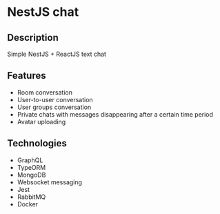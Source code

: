 # NestJS chat

## Description

Simple NestJS + ReactJS text chat

## Features

* Room conversation
* User-to-user conversation
* User groups conversation
* Private chats with messages disappearing after a certain time period
* Avatar uploading

## Technologies

* GraphQL
* TypeORM
* MongoDB
* Websocket messaging
* Jest
* RabbitMQ
* Docker
